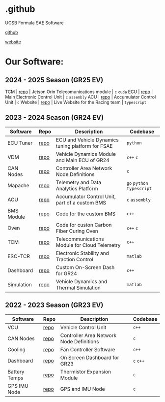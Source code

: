 # .github
UCSB Formula SAE Software

[github](https://github.com/Gaucho-Racing)

[website](https://gauchoracing.com)


# Our Software:

## 2024 - 2025 Season (GR25 EV)
TCM | [repo](https://github.com/Gaucho-Racing/TCM-25) | Jetson Orin Telecomunications module | `c` `cuda`
ECU | [repo](https://github.com/Gaucho-Racing/ECU-25) | Main Electronic Control Unit | `c` `assembly`
ACU | [repo](https://github.com/Gaucho-Racing/ACU2025) | Accumulator Control Unit | `c`
Website | [repo](https://github.com/Gaucho-Racing/Website) | Live Website for the Racing team | `typescript`

## 2023 - 2024 Season (GR24 EV)

Software | Repo | Description | Codebase
--- | --- | --- | ---
ECU Tuner | [repo](https://github.com/Gaucho-Racing/ECU-TUNING) | ECU and Vehicle Dynamics tuning platform for FSAE | `python`
VDM | [repo](https://github.com/Gaucho-Racing/VDM-2024) | Vehicle Dynamics Module and Main ECU of GR24 | `c++` `c`
CAN Nodes | [repo](https://github.com/Gaucho-Racing/GR24_CAN) | Controller Area Network Node Definitions | `c` 
Mapache | [repo](https://github.com/Gaucho-Racing/Mapache) | Telemetry and Data Analytics Platform | `go` `python` `typescript`
ACU | [repo](https://github.com/Gaucho-Racing/ACU2024) | Accumulator Control Unit, part of a custom BMS | `c` `assembly`
BMS Module | [repo](https://github.com/Gaucho-Racing/GR24-BMS-Module) | Code for the custom BMS | `c++`
Oven | [repo](https://github.com/Gaucho-Racing/oven) | Code for custon Carbon Fiber Curing Oven | `c++` `c`
TCM | [repo](https://github.com/Gaucho-Racing/Full-TCM) | Telecommunications Module for Cloud Telemetry | `c++`
ESC-TCR | [repo](https://github.com/Gaucho-Racing/ESC-TCR) | Electronic Stability and Traction Control | `matlab`
Dashboard | [repo](https://github.com/Gaucho-Racing/Dashboard_24) | Custom On-Screen Dash for GR24 | `c++` 
Simulation | [repo](https://github.com/Gaucho-Racing/GR24Dynamics) | Vehicle Dynamics and Thermal Simulation | `matlab`


## 2022 - 2023 Season (GR23 EV)

Software | Repo | Description | Codebase 
--- | --- | --- | ---
VCU | [repo](https://github.com/Gaucho-Racing/VCU) | Vehicle Control Unit | `c++`
CAN Nodes | [repo](https://github.com/Gaucho-Racing/CAN-work) | Controller Area Network Node Definitions | `c`
Cooling | [repo](https://github.com/Gaucho-Racing/Fan-Controller) | Fan Controller Software | `c++`
Dashboard | [repo](https://github.com/Gaucho-Racing/Dash_-fun) | On Screen Dashboard for GR23 | `c` `c++`
Battery Temps | [repo](https://github.com/Gaucho-Racing/Thermistor-Expansion-Module) | Thermistor Expansion Module | `c`
GPS IMU Node | [repo](https://github.com/Gaucho-Racing/GPS-IMU-Node) | GPS and IMU Node | `c`

